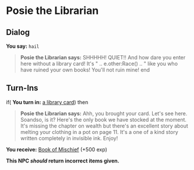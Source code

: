 # Posie the Librarian
## Dialog

**You say:** `hail`



>**Posie the Librarian says:** SHHHHH! QUIET!! And how dare you enter here without a library card! It's " .. e.other:Race() .. " like you who have ruined your own books! You'll not ruin mine!
end

## Turn-Ins





if( **You turn in:** [a library card](/item/9510)) then


>**Posie the Librarian says:** Ahh, you brought your card. Let's see here. Soandso, is it? Here's the only book we have stocked at the moment. It's missing the chapter on wealth but there's an excellent story about melting your clothing in a pot on page 11. It's a one of a kind story written completely in invisible ink. Enjoy!


 **You receive:**  [Book of Mischief](/item/17325) (+500 exp)

**This NPC *should* return incorrect items given.**
